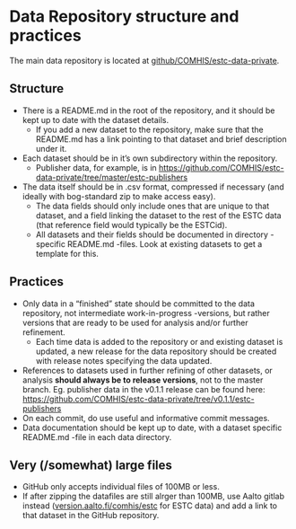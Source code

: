 # Data Repository structure and practices

The main data repository is located at [github/COMHIS/estc-data-private](https://github.com/COMHIS/estc-data-private).

## Structure

* There is a README.md in the root of the repository, and it should be kept up to date with the dataset details.
  * If you add a new dataset to the repository, make sure that the README.md has a link pointing to that dataset and brief description under it.
* Each dataset should be in it’s own subdirectory within the repository.
  * Publisher data, for example, is in https://github.com/COMHIS/estc-data-private/tree/master/estc-publishers 
* The data itself should be in .csv format, compressed  if necessary (and ideally with bog-standard zip to make access easy).
  * The data fields should only include ones that are unique to that dataset, and a field linking the dataset to the rest of the ESTC data (that reference field would typically be the ESTCid).
  * All datasets and their fields should be documented in directory -specific README.md -files. Look at existing datasets to get a template for this.

## Practices

* Only data in a “finished” state should be committed to the data repository, not intermediate work-in-progress -versions, but rather versions that are ready to be used for analysis and/or further refinement.
  * Each time data is added to the repository or and existing dataset is updated, a new release for the data repository should be created with release notes specifying the data updated.
* References to datasets used in further refining of other datasets, or analysis **should always be to release versions**, not to the master branch. Eg. publisher data in the v0.1.1 release can be found here: https://github.com/COMHIS/estc-data-private/tree/v0.1.1/estc-publishers 
* On each commit, do use useful and informative commit messages.
* Data documentation should be kept up to date, with a dataset specific README.md -file in each data directory.

## Very (/somewhat) large files

* GitHub only accepts individual files of 100MB or less.
* If after zipping the datafiles are still alrger than 100MB, use Aalto gitlab instead ([version.aalto.fi/comhis/estc](https://version.aalto.fi/gitlab/comhis/estc) for ESTC data) and add a link to that dataset in the GitHub repository.
